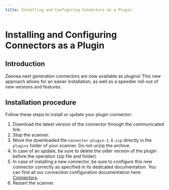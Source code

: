 ```yaml
---
title: Installing and Configuring Connectors as a Plugin
---
```


# Installing and Configuring Connectors as a Plugin

## Introduction

Zeenea next generation connectors are now available as plugins! This new approach allows for an easier installation, as well as a speedier roll-out of new versions and features. 

## Installation procedure

Follow these steps to install or update your plugin connector:

1. Download the latest version of the connector through the communicated link.
2. Stop the scanner.
3. Move the downloaded file `connector-plugin-1.0.zip` directly in the `plugins` folder of your scanner. Do not unzip the archive.
4. In case of an update, be sure to delete the older version of the plugin before the operation (zip file and folder).
5. In case of installing a new connector, be sure to configure this new connector correctly as specified in its dedicated documentation. You can find all our connection configuration documentation here: [Connectors](./zeenea-connectors-list.md).
6. Restart the scanner.